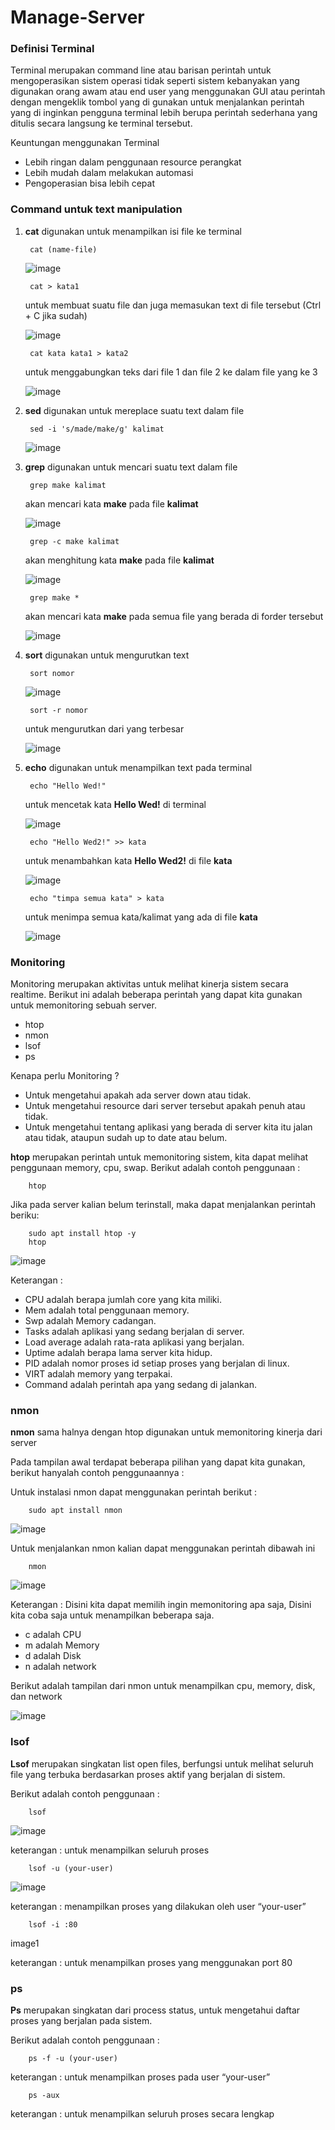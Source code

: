 # Manage-Server

### Definisi Terminal

Terminal merupakan command line atau barisan perintah untuk mengoperasikan sistem operasi tidak seperti sistem kebanyakan yang digunakan orang awam atau end user yang menggunakan GUI atau perintah dengan mengeklik tombol yang di gunakan untuk menjalankan perintah yang di inginkan pengguna terminal lebih berupa perintah sederhana yang ditulis secara langsung ke terminal tersebut.

Keuntungan menggunakan Terminal

- Lebih ringan dalam penggunaan resource perangkat
- Lebih mudah dalam melakukan automasi
- Pengoperasian bisa lebih cepat

### Command untuk text manipulation

1. __cat__ digunakan untuk menampilkan isi file ke terminal

        cat (name-file)

      ![image](https://user-images.githubusercontent.com/40049149/187897542-3973d1c1-0aec-402f-bb19-ff01e377372c.png)
      
        cat > kata1

      untuk membuat suatu file dan juga memasukan text di file tersebut (Ctrl + C jika sudah)
      
      ![image](https://user-images.githubusercontent.com/40049149/187905757-ba7b3ee8-c75e-4907-aa8c-752b704c2cbf.png)
      
        cat kata kata1 > kata2
        
      untuk menggabungkan teks dari file 1 dan file 2 ke dalam file yang ke 3
      
      ![image](https://user-images.githubusercontent.com/40049149/187906698-8cbe94a5-69da-4121-b3e9-2bc7f79eccca.png)
      
      

2. __sed__ digunakan untuk mereplace suatu text dalam file

        sed -i 's/made/make/g' kalimat

      ![image](https://user-images.githubusercontent.com/40049149/187898054-eaebda23-c214-415e-b3df-eb0483f94630.png)

3. __grep__ digunakan untuk mencari suatu text dalam file

        grep make kalimat
        
      akan mencari kata __make__ pada file __kalimat__

      ![image](https://user-images.githubusercontent.com/40049149/187898414-5157294e-8d68-4751-a65a-62d080fb65f2.png)

        grep -c make kalimat
        
      akan menghitung kata __make__ pada file __kalimat__

      ![image](https://user-images.githubusercontent.com/40049149/187900968-9f4fd45b-5102-45d7-801b-ec114e00aa93.png)

        grep make *

      akan mencari kata __make__ pada semua file yang berada di forder tersebut

      ![image](https://user-images.githubusercontent.com/40049149/187901676-60f8a5c5-3c51-4019-b5bc-b8e5e3c8dea0.png)

4. __sort__ digunakan untuk mengurutkan text

        sort nomor

      ![image](https://user-images.githubusercontent.com/40049149/187901973-e138fe91-b894-421b-9676-cc41fcf80d1e.png)

        sort -r nomor
      
      untuk mengurutkan dari yang terbesar
      
      ![image](https://user-images.githubusercontent.com/40049149/187902082-716dbed1-5adf-4f0f-9623-fce7a2acfaf1.png)

5. __echo__ digunakan untuk menampilkan text pada terminal

        echo "Hello Wed!"

      untuk mencetak kata __Hello Wed!__ di terminal
      
      ![image](https://user-images.githubusercontent.com/40049149/187903939-37c2474d-b75d-4a6a-a236-3b520f180a4d.png)

        echo "Hello Wed2!" >> kata

      untuk menambahkan kata __Hello Wed2!__ di file __kata__
      
      ![image](https://user-images.githubusercontent.com/40049149/187904258-4f90f40b-0a01-49b3-900f-3cbecc23e8b4.png)

        echo "timpa semua kata" > kata
        
      untuk menimpa semua kata/kalimat yang ada di file __kata__
      
      ![image](https://user-images.githubusercontent.com/40049149/187904496-66a02853-b07a-4fa4-bc26-846c5bb27ba4.png)


### Monitoring

Monitoring merupakan aktivitas untuk melihat kinerja sistem secara realtime. Berikut ini adalah beberapa perintah yang dapat kita gunakan untuk memonitoring sebuah server.

- htop
- nmon
- lsof
- ps

Kenapa perlu Monitoring ?​

- Untuk mengetahui apakah ada server down atau tidak.
- Untuk mengetahui resource dari server tersebut apakah penuh atau tidak.
- Untuk mengetahui tentang aplikasi yang berada di server kita itu jalan atau tidak, ataupun sudah up to date atau belum.



__htop__ merupakan perintah untuk memonitoring sistem, kita dapat melihat penggunaan memory, cpu, swap. Berikut adalah contoh penggunaan :

        htop
        
Jika pada server kalian belum terinstall, maka dapat menjalankan perintah beriku:

        sudo apt install htop -y
        htop
        
![image](https://user-images.githubusercontent.com/40049149/187908892-3ec5a8d3-c5b0-4d76-b71f-e6daf3f08b25.png)

Keterangan :

- CPU adalah berapa jumlah core yang kita miliki.
- Mem adalah total penggunaan memory.
- Swp adalah Memory cadangan.
- Tasks adalah aplikasi yang sedang berjalan di server.
- Load average adalah rata-rata aplikasi yang berjalan.
- Uptime adalah berapa lama server kita hidup.
- PID adalah nomor proses id setiap proses yang berjalan di linux.
- VIRT adalah memory yang terpakai.
- Command adalah perintah apa yang sedang di jalankan.


### nmon

__nmon__ sama halnya dengan htop digunakan untuk memonitoring kinerja dari server

Pada tampilan awal terdapat beberapa pilihan yang dapat kita gunakan, berikut hanyalah contoh penggunaannya :

Untuk instalasi nmon dapat menggunakan perintah berikut :

        sudo apt install nmon

![image](https://user-images.githubusercontent.com/40049149/187909328-f7cb7083-8354-46f9-96ed-399b1f2ebcfe.png)

Untuk menjalankan nmon kalian dapat menggunakan perintah dibawah ini

        nmon

![image](https://user-images.githubusercontent.com/40049149/187909380-32494949-1175-43c1-a1da-cf069ba33dbd.png)

Keterangan : Disini kita dapat memilih ingin memonitoring apa saja, Disini kita coba saja untuk menampilkan beberapa saja.

- c adalah CPU
- m adalah Memory
- d adalah Disk
- n adalah network

Berikut adalah tampilan dari nmon untuk menampilkan cpu, memory, disk, dan network

![image](https://user-images.githubusercontent.com/40049149/187909725-0d54874f-1676-48f8-9da6-4b90f0459a23.png)


### lsof​

__Lsof__ merupakan singkatan list open files, berfungsi untuk melihat seluruh file yang terbuka berdasarkan proses aktif yang berjalan di sistem.

Berikut adalah contoh penggunaan :

        lsof

![image](https://user-images.githubusercontent.com/40049149/187910128-6c2bea6f-5edb-4d10-95a6-b6e4dfe8b5f9.png)

keterangan : untuk menampilkan seluruh proses

        lsof -u (your-user)

![image](https://user-images.githubusercontent.com/40049149/187910183-24737bd5-102e-4c8b-8eac-e02383c8014d.png)

keterangan : menampilkan proses yang dilakukan oleh user “your-user”

        lsof -i :80

image1

keterangan : untuk menampilkan proses yang menggunakan port 80

### ps​

__Ps__ merupakan singkatan dari process status, untuk mengetahui daftar proses yang berjalan pada sistem.

Berikut adalah contoh penggunaan :

        ps -f -u (your-user)


keterangan : untuk menampilkan proses pada user “your-user”

        ps -aux


keterangan : untuk menampilkan seluruh proses secara lengkap











